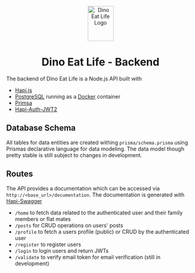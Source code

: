 <p align="center">
  <img src="https://user-images.githubusercontent.com/59053508/126830750-5b79bd56-dc24-4418-8168-94dc44e641ad.png" alt="Dino Eat Life Logo" width="69px" height="94px" />
  <h1 style="text-align: center;">Dino Eat Life - Backend</h1>
</p>

The backend of Dino Eat Life is a Node.js API built with

- [Hapi.js](https://hapi.dev/)
- [PostgreSQL](https://postgresql.org/) running as a [Docker](htts://docker.com/) container
- [Primsa](https://prisma.io/)
- [Hapi-Auth-JWT2](https://github.com/dwyl/hapi-auth-jwt2)

## Database Schema

All tables for data entities are created withing `prisma/schema.prisma` using Prismas declarative language for data modeling. The data model though pretty stable is still subject to changes in development.

## Routes

The API provides a documentation which can be accessed via `http://<base_url>/documentation`. The documentation is generated with [Hapi-Swagger](https://www.npmjs.com/package/hapi-swagger)

- `/home` to fetch data related to the authenticated user and their family members or flat mates
- `/posts` for CRUD operations on users' posts
- `/profile` to fetch a users profile (public) or CRUD by the authenticated user
- `/register` to register users
- `/login` to login users and return JWTs
- `/validate` to verify email token for email verification (still in development)
